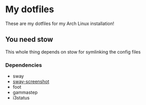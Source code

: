 # My dotfiles

These are my dotfiles for my Arch Linux installation!

## You need stow

This whole thing depends on stow for symlinking the config files

### Dependencies

- sway
- [sway-screenshot](https://github.com/Gustash/sway-screenshot)
- foot
- gammastep
- i3status
